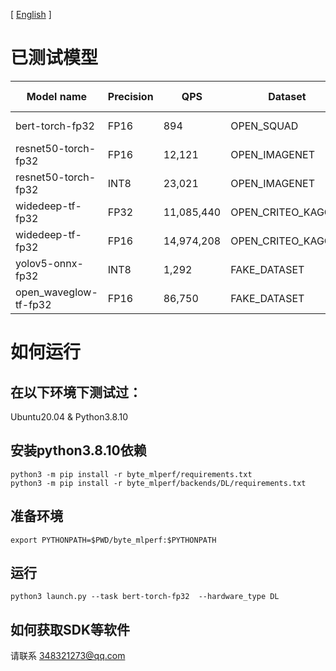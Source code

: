 [ [English](README.md) ]

# 已测试模型

| Model name |  Precision | QPS | Dataset | Metric name | Metric value | report |
| ---- | ---- | ---- | ---- | ---- | ---- | ---- |
| bert-torch-fp32 | FP16 | 894 | OPEN_SQUAD | F1 Score | 85.81071 | [report](../../reports/DL/bert-torch-fp32/) |
| resnet50-torch-fp32 | FP16 | 12,121 | OPEN_IMAGENET | Top-1 | 0.7698 | [report](../../reports/DL/resnet50-torch-fp32/) |
| resnet50-torch-fp32 | INT8 | 23,021 | OPEN_IMAGENET | Top-1 | 0.7682 | [report](../../reports/DL/resnet50-torch-fp32/) |
| widedeep-tf-fp32 | FP32 | 11,085,440 | OPEN_CRITEO_KAGGLE | Top-1 | 0.77395 | [report](../../reports/DL/widedeep-tf-fp32/) |
| widedeep-tf-fp32 | FP16 | 14,974,208 | OPEN_CRITEO_KAGGLE | Top-1 | 0.77394 | [report](../../reports/DL/widedeep-tf-fp32/) |
| yolov5-onnx-fp32 | INT8 | 1,292 | FAKE_DATASET | | | [report](../../reports/DL/yolov5-onnx-fp32/) |
| open_waveglow-tf-fp32 | FP16 | 86,750 | FAKE_DATASET | | | [report](../../reports/DL/open_waveglow-tf-fp32/) |

# 如何运行

## 在以下环境下测试过：
Ubuntu20.04 & Python3.8.10


## 安装python3.8.10依赖

```
python3 -m pip install -r byte_mlperf/requirements.txt
python3 -m pip install -r byte_mlperf/backends/DL/requirements.txt
```

## 准备环境

```
export PYTHONPATH=$PWD/byte_mlperf:$PYTHONPATH
```

## 运行

```
python3 launch.py --task bert-torch-fp32  --hardware_type DL
```

## 如何获取SDK等软件

请联系 <a href="mailto:348321273@qq.com">348321273@qq.com</a>
